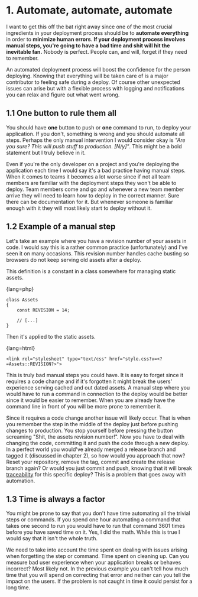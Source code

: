 # 1. Automate, automate, automate

I want to get this off the bat right away since one of the most crucial ingredients in your deployment process should be to **automate everything** in order to **minimize human errors**. **If your deployment process involves manual steps, you're going to have a bad time and shit will hit the inevitable fan.** Nobody is perfect. People can, and will, forget if they need to remember.

An automated deployment process will boost the confidence for the person deploying. Knowing that everything will be taken care of is a major contributor to feeling safe during a deploy. Of course other unexpected issues can arise but with a flexible process with logging and notifications you can relax and figure out what went wrong.

## 1.1 One button to rule them all

You should have **one** button to push or **one** command to run, to deploy your application. If you don't, something is wrong and you should automate all steps. Perhaps the only manual intervention I would consider okay is *"Are you sure? This will push stuff to production. [N/y]"*. This might be a bold statement but I truly believe in it.

Even if you're the only developer on a project and you're deploying the application each time I would say it's a bad practice having manual steps. When it comes to teams it becomes a lot worse since if not all team members are familiar with the deployment steps they won't be able to deploy. Team members come and go and whenever a new team member arrive they will need to learn how to deploy in the correct manner. Sure there can be documentation for it. But whenever someone is familiar enough with it they will most likely start to deploy without it.

## 1.2 Example of a manual step

Let's take an example where you have a revision number of your assets in code. I would say this is a rather common practice (unfortunately) and I've seen it on many occasions. This revision number handles cache busting so browsers do not keep serving old assets after a deploy.

This definition is a constant in a class somewhere for managing static assets.

{lang=php}
~~~~~~~~
class Assets
{
    const REVISION = 14;

    // [...]
}
~~~~~~~~

Then it's applied to the static assets.

{lang=html}
~~~~~~~~
<link rel="stylesheet" type="text/css" href="style.css?v=<?=Assets::REVISION?>">
~~~~~~~~

This is truly bad manual steps you could have. It is easy to forget since it requires a code change and if it's forgotten it might break the users' experience serving cached and out dated assets. A manual step where you would have to run a command in connection to the deploy would be better since it would be easier to remember. When you are already have the command line in front of you will be more prone to remember it.

Since it requires a code change another issue will likely occur. That is when you remember the step in the middle of the deploy just before pushing changes to production. You stop yourself before pressing the button screaming "Shit, the assets revision number!". Now you have to deal with changing the code, committing it and push the code through a new deploy. In a perfect world you would've already merged a release branch and tagged it (discussed in chapter 2), so how would you approach that now? Reset your repository, remove the tag, commit and create the release branch again? Or would you just commit and push, knowing that it will break [traceability](http://en.wikipedia.org/wiki/Traceability#Software_development) for this specific deploy? This is a problem that goes away with automation.

## 1.3 Time is always a factor

You might be prone to say that you don't have time automating all the trivial steps or commands. If you spend one hour automating a command that takes one second to run you would have to run that command 3601 times before you have saved time on it. Yes, I did the math. While this is true I would say that it isn't the whole truth.

We need to take into account the time spent on dealing with issues arising when forgetting the step or command. Time spent on cleaning up. Can you measure bad user experience when your application breaks or behaves incorrect? Most likely not. In the previous example you can't tell how much time that you will spend on correcting that error and neither can you tell the impact on the users. If the problem is not caught in time it could persist for a long time.
